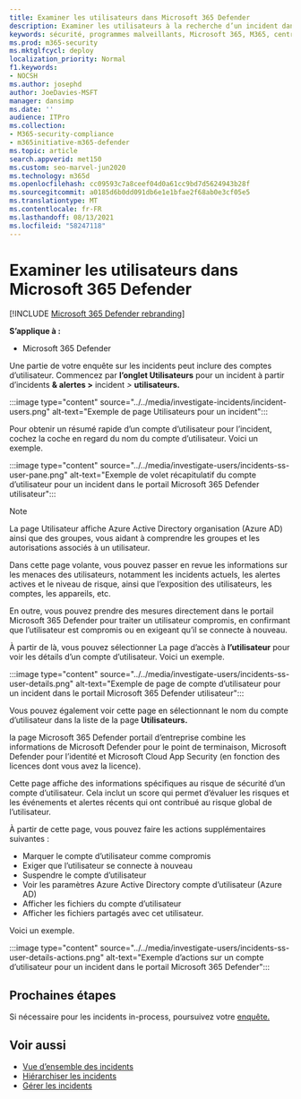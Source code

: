 ```yaml
---
title: Examiner les utilisateurs dans Microsoft 365 Defender
description: Examiner les utilisateurs à la recherche d’un incident dans Microsoft 365 Defender portail.
keywords: sécurité, programmes malveillants, Microsoft 365, M365, centre de sécurité, surveiller, signaler, identités, données, appareils, applications, incident, analyser, réponse
ms.prod: m365-security
ms.mktglfcycl: deploy
localization_priority: Normal
f1.keywords:
- NOCSH
ms.author: josephd
author: JoeDavies-MSFT
manager: dansimp
ms.date: ''
audience: ITPro
ms.collection:
- M365-security-compliance
- m365initiative-m365-defender
ms.topic: article
search.appverid: met150
ms.custom: seo-marvel-jun2020
ms.technology: m365d
ms.openlocfilehash: cc09593c7a8ceef04d0a61cc9bd7d5624943b28f
ms.sourcegitcommit: a0185d6b0dd091db6e1e1bfae2f68ab0e3cf05e5
ms.translationtype: MT
ms.contentlocale: fr-FR
ms.lasthandoff: 08/13/2021
ms.locfileid: "58247118"
---
```

# <a name="investigate-users-in-microsoft-365-defender"></a>Examiner les utilisateurs dans Microsoft 365 Defender

[!INCLUDE [Microsoft 365 Defender rebranding](../includes/microsoft-defender.md)]

**S’applique à :**

- Microsoft 365 Defender

Une partie de votre enquête sur les incidents peut inclure des comptes d’utilisateur. Commencez par **l’onglet Utilisateurs** pour un incident à partir d’incidents **& alertes >** incident *>* **utilisateurs.** 

:::image type="content" source="../../media/investigate-incidents/incident-users.png" alt-text="Exemple de page Utilisateurs pour un incident":::

Pour obtenir un résumé rapide d’un compte d’utilisateur pour l’incident, cochez la coche en regard du nom du compte d’utilisateur. Voici un exemple.

:::image type="content" source="../../media/investigate-users/incidents-ss-user-pane.png" alt-text="Exemple de volet récapitulatif du compte d’utilisateur pour un incident dans le portail Microsoft 365 Defender utilisateur":::

> [!NOTE]
> La page Utilisateur affiche Azure Active Directory organisation (Azure AD) ainsi que des groupes, vous aidant à comprendre les groupes et les autorisations associés à un utilisateur.

Dans cette page volante, vous pouvez passer en revue les informations sur les menaces des utilisateurs, notamment les incidents actuels, les alertes actives et le niveau de risque, ainsi que l’exposition des utilisateurs, les comptes, les appareils, etc.

En outre, vous pouvez prendre des mesures directement dans le portail Microsoft 365 Defender pour traiter un utilisateur compromis, en confirmant que l’utilisateur est compromis ou en exigeant qu’il se connecte à nouveau.

À partir de là, vous pouvez sélectionner La page d’accès à **l’utilisateur** pour voir les détails d’un compte d’utilisateur. Voici un exemple.

:::image type="content" source="../../media/investigate-users/incidents-ss-user-details.png" alt-text="Exemple de page de compte d’utilisateur pour un incident dans le portail Microsoft 365 Defender utilisateur":::

Vous pouvez également voir cette page en sélectionnant le nom du compte d’utilisateur dans la liste de la page **Utilisateurs.**

la page Microsoft 365 Defender portail d’entreprise combine les informations de Microsoft Defender pour le point de terminaison, Microsoft Defender pour l’identité et Microsoft Cloud App Security (en fonction des licences dont vous avez la licence). 

Cette page affiche des informations spécifiques au risque de sécurité d’un compte d’utilisateur. Cela inclut un score qui permet d’évaluer les risques et les événements et alertes récents qui ont contribué au risque global de l’utilisateur.

À partir de cette page, vous pouvez faire les actions supplémentaires suivantes : 

- Marquer le compte d’utilisateur comme compromis
- Exiger que l’utilisateur se connecte à nouveau
- Suspendre le compte d’utilisateur
- Voir les paramètres Azure Active Directory compte d’utilisateur (Azure AD)
- Afficher les fichiers du compte d’utilisateur
- Afficher les fichiers partagés avec cet utilisateur. 

Voici un exemple.

:::image type="content" source="../../media/investigate-users/incidents-ss-user-details-actions.png" alt-text="Exemple d’actions sur un compte d’utilisateur pour un incident dans le portail Microsoft 365 Defender":::


<!--
You can access this page from multiple areas in the Microsoft 365 Defender portal. You can access this page from a specific incident in the **Users** tab. Some alerts might include users as a specific affected asset. You can also search for users.  

Learn more about how to investigate users and potential risk [in this Cloud App Security tutorial](/cloud-app-security/tutorial-ueba#:~:text=To%20identify%20who%20your%20riskiest,user%20page%20to%20investigate%20them).

--> 

## <a name="next-steps"></a>Prochaines étapes

Si nécessaire pour les incidents in-process, poursuivez votre [enquête.](investigate-incidents.md)

## <a name="see-also"></a>Voir aussi

- [Vue d’ensemble des incidents](incidents-overview.md)
- [Hiérarchiser les incidents](incident-queue.md)
- [Gérer les incidents](manage-incidents.md)